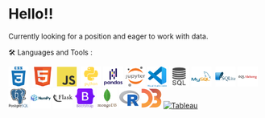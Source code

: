 # Hello!!

Currently looking for a position and eager to work with data.  

🛠️ Languages and Tools :


<div dir="auto">
  <a target="_blank" rel="noopener noreferrer" href="https://github.com/devicons/devicon/blob/master/icons/css3/css3-plain-wordmark.svg"><img src="https://github.com/devicons/devicon/raw/master/icons/css3/css3-plain-wordmark.svg" title="CSS3" alt="CSS" width="40" height="40" style="max-width: 100%;"></a>&nbsp;
  <a target="_blank" rel="noopener noreferrer" href="https://github.com/devicons/devicon/blob/master/icons/html5/html5-original.svg"><img src="https://github.com/devicons/devicon/raw/master/icons/html5/html5-original.svg" title="HTML5" alt="HTML" width="40" height="40" style="max-width: 100%;"></a>&nbsp;
  <a target="_blank" rel="noopener noreferrer" href="https://github.com/devicons/devicon/blob/master/icons/javascript/javascript-original.svg"><img src="https://github.com/devicons/devicon/raw/master/icons/javascript/javascript-original.svg" title="JavaScript" alt="JavaScript" width="40" height="40" style="max-width: 100%;"></a>&nbsp;
  <a target="_blank" rel="noopener noreferrer" href="https://github.com/devicons/devicon/blob/master/icons/python/python-plain-wordmark.svg"><img src="https://github.com/devicons/devicon/raw/master/icons/python/python-plain-wordmark.svg" title="Python" alt="Python" width="40" height="40" style="max-width: 100%;"></a>
  <a target="_blank" rel="noopener noreferrer" href="https://github.com/devicons/devicon/blob/master/icons/pandas/pandas-original-wordmark.svg"><img src="https://github.com/devicons/devicon/raw/master/icons/pandas/pandas-original-wordmark.svg" title="Pandas" alt="Pandas" width="40" height="40" style="max-width: 100%;"></a>
  <a target="_blank" rel="noopener noreferrer" href="https://github.com/devicons/devicon/blob/master/icons/jupyter/jupyter-original-wordmark.svg"><img src="https://github.com/devicons/devicon/raw/master/icons/jupyter/jupyter-original-wordmark.svg" title="Jupyter" alt="Jupyter" width="40" height="40" style="max-width: 100%;"></a>
  <a target="_blank" rel="noopener noreferrer" href="https://github.com/devicons/devicon/blob/master/icons/vscode/vscode-original-wordmark.svg"><img src="https://github.com/devicons/devicon/raw/master/icons/vscode/vscode-original-wordmark.svg" title="VSCode" alt="VSCode" width="40" height="40" style="max-width: 100%;"></a>
  <a target="_blank" rel="noopener noreferrer" href="https://github.com/ejw-data/ejw-data/blob/main/images/sql-icon.png"><img src="https://github.com/ejw-data/ejw-data/raw/main/images/sql-icon.png" title="SQL" alt="SQL" width="40" height="40" style="max-width: 100%;"></a>
  <a target="_blank" rel="noopener noreferrer" href="https://github.com/devicons/devicon/blob/master/icons/mysql/mysql-original-wordmark.svg"><img src="https://github.com/devicons/devicon/raw/master/icons/mysql/mysql-original-wordmark.svg" title="MySQL" alt="MySQL" width="40" height="40" style="max-width: 100%;"></a>&nbsp;
  <a target="_blank" rel="noopener noreferrer" href="https://github.com/devicons/devicon/blob/master/icons/sqlite/sqlite-original-wordmark.svg"><img src="https://github.com/devicons/devicon/raw/master/icons/sqlite/sqlite-original-wordmark.svg" title="SQLite" alt="SQLite" width="40" height="40" style="max-width: 100%;"></a>
  <a target="_blank" rel="noopener noreferrer" href="https://github.com/devicons/devicon/blob/master/icons/sqlalchemy/sqlalchemy-original-wordmark.svg"><img src="https://github.com/devicons/devicon/raw/master/icons/sqlalchemy/sqlalchemy-original-wordmark.svg" title="SQLAlchemy" alt="SQLAlchemy" width="40" height="40" style="max-width: 100%;"></a>
  <a target="_blank" rel="noopener noreferrer" href="https://github.com/devicons/devicon/blob/master/icons/postgresql/postgresql-original-wordmark.svg"><img src="https://github.com/devicons/devicon/raw/master/icons/postgresql/postgresql-original-wordmark.svg" title="PostgreSQL" alt="PostgreSQL" width="40" height="40" style="max-width: 100%;"></a>
  <a target="_blank" rel="noopener noreferrer" href="https://github.com/devicons/devicon/blob/master/icons/numpy/numpy-original-wordmark.svg"><img src="https://github.com/devicons/devicon/raw/master/icons/numpy/numpy-original-wordmark.svg" title="NumPy" alt="NumPy" height="40" style="max-width: 100%;"></a>
  <a target="_blank" rel="noopener noreferrer" href="https://github.com/devicons/devicon/blob/master/icons/flask/flask-original-wordmark.svg"><img src="https://github.com/devicons/devicon/raw/master/icons/flask/flask-original-wordmark.svg" title="Flask" alt="Flask" width="40" height="40" style="max-width: 100%;"></a>
  <a target="_blank" rel="noopener noreferrer" href="https://github.com/devicons/devicon/blob/master/icons/bootstrap/bootstrap-original-wordmark.svg"><img src="https://github.com/devicons/devicon/raw/master/icons/bootstrap/bootstrap-original-wordmark.svg" title="Bootstrap" alt="Bootstrap" width="40" height="40" style="max-width: 100%;"></a>
  <a target="_blank" rel="noopener noreferrer" href="https://github.com/devicons/devicon/blob/master/icons/mongodb/mongodb-original-wordmark.svg"><img src="https://github.com/devicons/devicon/raw/master/icons/mongodb/mongodb-original-wordmark.svg" title="MongoDB" alt="MongoDB" width="40" height="40" style="max-width: 100%;"></a>
  <a target="_blank" rel="noopener noreferrer" href="https://github.com/devicons/devicon/blob/master/icons/r/r-original.svg"><img src="https://github.com/devicons/devicon/raw/master/icons/r/r-original.svg" title="R" alt="R" width="40" height="40" style="max-width: 100%;"></a>
  <a target="_blank" rel="noopener noreferrer" href="https://github.com/devicons/devicon/blob/master/icons/d3js/d3js-original.svg"><img src="https://github.com/devicons/devicon/raw/master/icons/d3js/d3js-original.svg" title="D3" alt="D3" width="40" height="40" style="max-width: 100%;"></a>
  <a target="_blank" rel="noopener noreferrer nofollow" href="https://camo.githubusercontent.com/26ccd70b3029ffb92ff8bc970cb6328ddd4f2ad2dda6c83ff5c82ba63546f22e/68747470733a2f2f656e637279707465642d74626e302e677374617469632e636f6d2f696d616765733f713d74626e3a414e6439476351325a62376c5174654d70317445494d67583766327948352d394e357a507934514d3946694753646f684a512673"><img src="https://camo.githubusercontent.com/26ccd70b3029ffb92ff8bc970cb6328ddd4f2ad2dda6c83ff5c82ba63546f22e/68747470733a2f2f656e637279707465642d74626e302e677374617469632e636f6d2f696d616765733f713d74626e3a414e6439476351325a62376c5174654d70317445494d67583766327948352d394e357a507934514d3946694753646f684a512673" title="Tableau" alt="Tableau" width="40" height="40" data-canonical-src="https://encrypted-tbn0.gstatic.com/images?q=tbn:ANd9GcQ2Zb7lQteMp1tEIMgX7f2yH5-9N5zPy4QM9FiGSdohJQ&amp;s" style="max-width: 100%;"></a>
</div>

